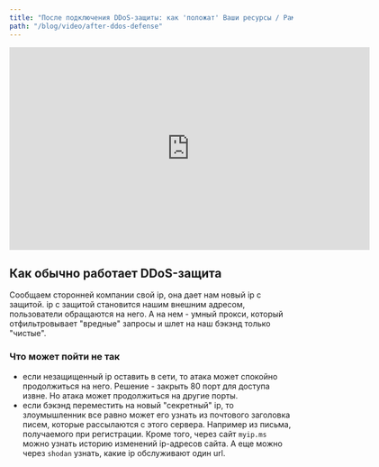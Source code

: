 ```yaml
---
title: "После подключения DDoS-защиты: как 'положат' Ваши ресурсы / Рамиль Хантимиров (StormWall)"
path: "/blog/video/after-ddos-defense"
---
```


<iframe width="640" height="360" src="https://www.youtube.com/embed/iklmmxuwVrg" frameborder="0" allow="autoplay; encrypted-media" allowfullscreen></iframe>

## Как обычно работает DDoS-защита

Сообщаем сторонней компании свой ip, она дает нам новый ip с защитой. ip с защитой становится нашим внешним адресом, пользователи обращаются на него. А на нем - умный прокси, который отфильтровывает "вредные" запросы и шлет на наш бэкэнд только "чистые".

### Что может пойти не так

- если незащищенный ip оставить в сети, то атака может спокойно продолжиться на него. Решение - закрыть 80 порт для доступа извне. Но атака может продолжиться на другие порты.
- если бэкэнд переместить на новый "секретный" ip, то злоумышленник все равно может его узнать из почтового заголовка писем, которые рассылаются с этого сервера. Например из письма, получаемого при регистрации. Кроме того, через сайт `myip.ms` можно узнать историю изменений ip-адресов сайта. А еще можно через `shodan` узнать, какие ip обслуживают один url.